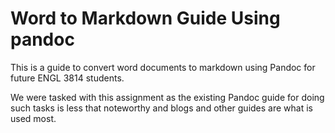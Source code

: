 # Word to Markdown Guide Using pandoc
This is a guide to convert word documents to markdown using Pandoc for future ENGL 3814 students.

We were tasked with this assignment as the existing Pandoc guide for doing such tasks is less that noteworthy and blogs and other guides are what is used most.
